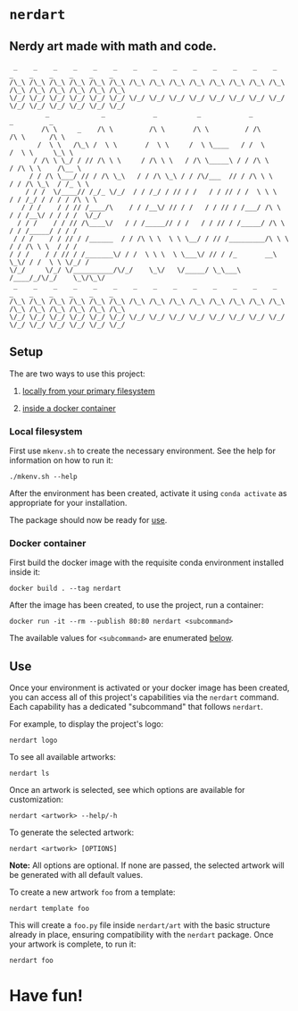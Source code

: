 # `nerdart`


## Nerdy art made with math and code.

```
 _    _    _    _    _    _    _    _    _    _    _    _    _    _    _    _    _    _    _    _
/\_\ /\_\ /\_\ /\_\ /\_\ /\_\ /\_\ /\_\ /\_\ /\_\ /\_\ /\_\ /\_\ /\_\ /\_\ /\_\ /\_\ /\_\ /\_\ /\_\
\/_/ \/_/ \/_/ \/_/ \/_/ \/_/ \/_/ \/_/ \/_/ \/_/ \/_/ \/_/ \/_/ \/_/ \/_/ \/_/ \/_/ \/_/ \/_/ \/_/
         _             _            _          _            _                   _         _
        /\ \     _    /\ \         /\ \       /\ \         / /\                /\ \      /\ \
       /  \ \   /\_\ /  \ \       /  \ \     /  \ \____   / /  \              /  \ \     \_\ \
      / /\ \ \_/ / // /\ \ \     / /\ \ \   / /\ \_____\ / / /\ \            / /\ \ \    /\__ \
     / / /\ \___/ // / /\ \_\   / / /\ \_\ / / /\/___  // / /\ \ \          / / /\ \_\  / /_ \ \
    / / /  \/____// /_/_ \/_/  / / /_/ / // / /   / / // / /  \ \ \        / / /_/ / / / / /\ \ \
   / / /    / / // /____/\    / / /__\/ // / /   / / // / /___/ /\ \      / / /__\/ / / / /  \/_/
  / / /    / / // /\____\/   / / /_____// / /   / / // / /_____/ /\ \    / / /_____/ / / /
 / / /    / / // / /______  / / /\ \ \  \ \ \__/ / // /_________/\ \ \  / / /\ \ \  / / /
/ / /    / / // / /_______\/ / /  \ \ \  \ \___\/ // / /_       __\ \_\/ / /  \ \ \/_/ /
\/_/     \/_/ \/__________/\/_/    \_\/   \/_____/ \_\___\     /____/_/\/_/    \_\/\_\/
 _    _    _    _    _    _    _    _    _    _    _    _    _    _    _    _    _    _    _    _
/\_\ /\_\ /\_\ /\_\ /\_\ /\_\ /\_\ /\_\ /\_\ /\_\ /\_\ /\_\ /\_\ /\_\ /\_\ /\_\ /\_\ /\_\ /\_\ /\_\
\/_/ \/_/ \/_/ \/_/ \/_/ \/_/ \/_/ \/_/ \/_/ \/_/ \/_/ \/_/ \/_/ \/_/ \/_/ \/_/ \/_/ \/_/ \/_/ \/_/
```


## Setup

The are two ways to use this project:

1. [locally from your primary filesystem](#local-filesystem)

2. [inside a docker container](#docker-container)


### Local filesystem

First use `mkenv.sh` to create the necessary environment. See the help for
information on how to run it:

    ./mkenv.sh --help

After the environment has been created, activate it using `conda activate` as
appropriate for your installation.

The package should now be ready for [use](#use).


### Docker container

First build the docker image with the requisite conda environment installed
inside it:

    docker build . --tag nerdart

After the image has been created, to use the project, run a container:

    docker run -it --rm --publish 80:80 nerdart <subcommand>

The available values for `<subcommand>` are enumerated [below](#use).


## Use

Once your environment is activated or your docker image has been created, you
can access all of this project's capabilities via the `nerdart` command. Each
capability has a dedicated "subcommand" that follows `nerdart`.

For example, to display the project's logo:

    nerdart logo

To see all available artworks:

    nerdart ls

Once an artwork is selected, see which options are available for customization:

    nerdart <artwork> --help/-h

To generate the selected artwork:

    nerdart <artwork> [OPTIONS]

**Note:** All options are optional. If none are passed, the selected artwork
will be generated with all default values.

To create a new artwork `foo` from a template:

    nerdart template foo

This will create a `foo.py` file inside `nerdart/art` with the basic structure
already in place, ensuring compatibility with the `nerdart` package. Once your
artwork is complete, to run it:

    nerdart foo


# Have fun!
